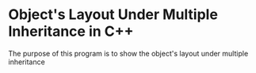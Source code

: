# Object's Layout Under Multiple Inheritance in C++
The purpose of this program is to show the object's layout under multiple inheritance
